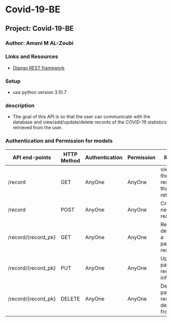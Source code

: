 # Covid-19-BE

## Project: Covid-19-BE

### Author: Amani M AL-Zoubi

### Links and Resources

- [Django REST framework](https://www.django-rest-framework.org/)

### Setup

- use python version 3.10.7

### description
- The goal of this API is so that the user can communicate with the database and view/add/update/delete records of the COVID-19 statistics retrieved from the user. 


### Authentication and Permission for models


| API end-points        | HTTP Method   | Authentication  | Permission  | Result                                       |
|---------------------- |-------------  |------------   |------------  |------------------------------------------     |
| /record                 | GET           | AnyOne          | AnyOne        |  view all the records that are retrieved                  |
| /record                 | POST          | AnyOne          | AnyOne         | Create new record                                |
| /record/{record_pk}       | GET           | AnyOne          | AnyOne         | Retrieve details of a particular record         |
| /record/{record_pk}       | PUT           | AnyOne          | AnyOne         | Update a particular record's info               |
| /record/{record_pk}       | DELETE        | AnyOne          | AnyOne         | Delete a particular record's details from DB    |
